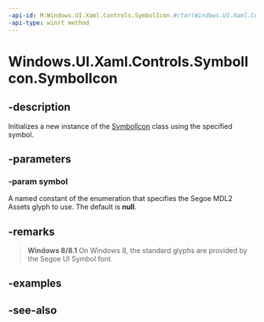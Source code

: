 ```yaml
---
-api-id: M:Windows.UI.Xaml.Controls.SymbolIcon.#ctor(Windows.UI.Xaml.Controls.Symbol)
-api-type: winrt method
---
```


<!-- Method syntax
public SymbolIcon(Windows.UI.Xaml.Controls.Symbol symbol)
-->

# Windows.UI.Xaml.Controls.SymbolIcon.SymbolIcon

## -description
Initializes a new instance of the [SymbolIcon](symbolicon.md) class using the specified symbol.


## -parameters
### -param symbol
A named constant of the enumeration that specifies the Segoe MDL2 Assets glyph to use. The default is **null**.

## -remarks
> **Windows 8/8.1**
> On Windows 8, the standard glyphs are provided by the Segoe UI Symbol font.

## -examples

## -see-also
